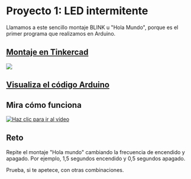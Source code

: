 # Proyecto 1: LED intermitente

Llamamos a este sencillo montaje BLINK u "Hola Mundo", porque es el primer programa que realizamos en Arduino.

## [Montaje en Tinkercad](https://www.tinkercad.com/things/bRsRqZqq0qj)

[![](imágenes/Blink.png)](https://www.tinkercad.com/things/bRsRqZqq0qj "Ver el circuito en TinkerCAD")

## [Visualiza el código Arduino](led_blink/led_blink.ino)


## Mira cómo funciona

[![Haz clic para ir al vídeo](http://img.youtube.com/vi/2RPqv3ILTJM/0.jpg)](http://www.youtube.com/watch?v=2RPqv3ILTJM "Blink con LED")

## Reto
Repite el montaje "Hola mundo" cambiando la frecuencia de encendido y apagado. Por ejemplo, 1,5 segundos encendido y 0,5 segundos apagado.  


Prueba, si te apetece, con otras combinaciones.
